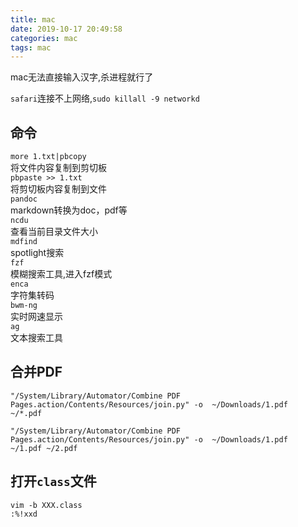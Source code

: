 ```yaml
---
title: mac
date: 2019-10-17 20:49:58
categories: mac
tags: mac
---
```


mac无法直接输入汉字,杀进程就行了

`safari`连接不上网络,`sudo killall -9 networkd`

## 命令

`more 1.txt|pbcopy`  
将文件内容复制到剪切板  
`pbpaste >> 1.txt`  
将剪切板内容复制到文件  
`pandoc`  
markdown转换为doc，pdf等  
`ncdu`  
查看当前目录文件大小  
`mdfind`  
spotlight搜索  
`fzf`  
模糊搜索工具,进入fzf模式  
`enca`  
字符集转码  
`bwm-ng`  
实时网速显示  
`ag`  
文本搜索工具  

## 合并PDF

```shell
"/System/Library/Automator/Combine PDF Pages.action/Contents/Resources/join.py" -o  ~/Downloads/1.pdf    ~/*.pdf

"/System/Library/Automator/Combine PDF Pages.action/Contents/Resources/join.py" -o  ~/Downloads/1.pdf    ~/1.pdf ~/2.pdf

```

## 打开`class`文件

```shell
vim -b XXX.class
:%!xxd
```

